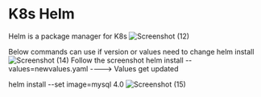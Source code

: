 # K8s Helm

Helm is a package manager for K8s
![Screenshot (12)](https://github.com/adityasneo/K8s/assets/128022129/fca8b9ed-30c5-47a2-ab53-61aa16e7db9e)

Below commands can use if version or values need to change
helm install <chartname>
![Screenshot (14)](https://github.com/adityasneo/K8s/assets/128022129/d2f6f5e4-481e-49c9-b5b0-ae23b2b0c852)
Follow the screenshot
helm install --values=newvalues.yaml <chartname>----> Values get updated

helm install --set image=mysql 4.0
 ![Screenshot (15)](https://github.com/adityasneo/K8s/assets/128022129/44bb1848-48a9-4501-b73f-e1b0f3eae444)
 
  
  
  
